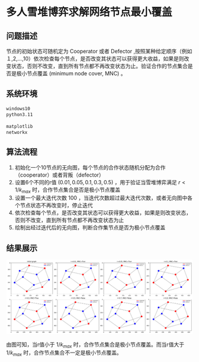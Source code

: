 # 多人雪堆博弈求解网络节点最小覆盖

## 问题描述

节点的初始状态可随机定为 Cooperator 或者 Defector ,按照某种给定顺序（例如１,2,…,10）依次检查每个节点，是否改变其状态可以获得更大收益，如果是则改变状态，否则不改变，直到所有节点都不再改变状态为止。验证合作的节点集合是否是极小节点覆盖 (minimum node cover, MNC) 。

## 系统环境

```shell
windows10
python3.11

matplotlib
networkx
```

## 算法流程

 1. 初始化一个10节点的无向图，每个节点的合作状态随机分配为合作（cooperator）或者背叛（defector）
 2. 设置6个不同的r值 $(0.01, 0.05, 0.1, 0.3, 0.5)$ ，用于验证当雪堆博弈满足 $r<1/k_{max}$ 时，合作节点集合是否是极小节点覆盖
 3. 设置一个最大迭代次数 100 ，当迭代次数超过最大迭代次数，或者无向图中各个节点状态不再改变时，停止迭代
 4. 依次检查每个节点，是否改变其状态可以获得更大收益，如果是则改变状态，否则不改变，直到所有节点都不再改变状态为止
 5. 绘制出经过迭代后的无向图，判断合作集节点是否为极小节点覆盖

## 结果展示

![image](figure/result.png)

由图可知，当r值小于 $1/k_{max}$ 时，合作节点集合是极小节点覆盖。而当r值大于 $1/k_{max}$ 时，合作节点集合不一定是极小节点覆盖。
